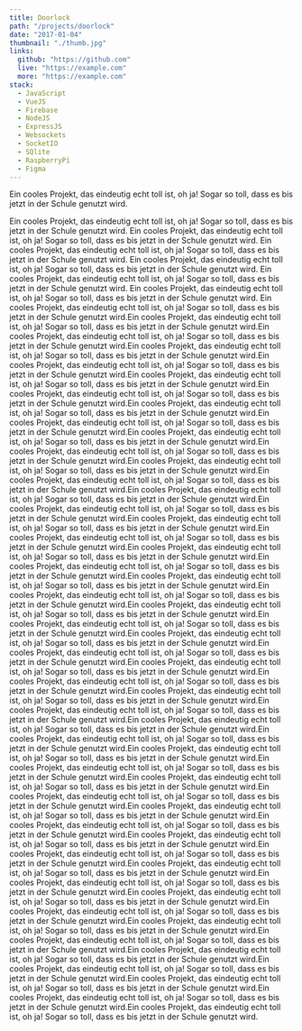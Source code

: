 ```yaml
---
title: Doorlock
path: "/projects/doorlock"
date: "2017-01-04"
thumbnail: "./thumb.jpg"
links: 
  github: "https://github.com"
  live: "https://example.com" 
  more: "https://example.com" 
stack:
  - JavaScript
  - VueJS
  - Firebase
  - NodeJS
  - ExpressJS
  - Websockets
  - SocketIO
  - SQlite
  - RaspberryPi
  - Figma
---
```


Ein cooles Projekt, das eindeutig echt toll ist, oh ja! Sogar so toll, dass es bis jetzt in der Schule genutzt wird.




Ein cooles Projekt, das eindeutig echt toll ist, oh ja! Sogar so toll, dass es bis jetzt in der Schule genutzt wird.
Ein cooles Projekt, das eindeutig echt toll ist, oh ja! Sogar so toll, dass es bis jetzt in der Schule genutzt wird.
Ein cooles Projekt, das eindeutig echt toll ist, oh ja! Sogar so toll, dass es bis jetzt in der Schule genutzt wird.
Ein cooles Projekt, das eindeutig echt toll ist, oh ja! Sogar so toll, dass es bis jetzt in der Schule genutzt wird.
Ein cooles Projekt, das eindeutig echt toll ist, oh ja! Sogar so toll, dass es bis jetzt in der Schule genutzt wird.
Ein cooles Projekt, das eindeutig echt toll ist, oh ja! Sogar so toll, dass es bis jetzt in der Schule genutzt wird.
Ein cooles Projekt, das eindeutig echt toll ist, oh ja! Sogar so toll, dass es bis jetzt in der Schule genutzt wird.Ein cooles Projekt, das eindeutig echt toll ist, oh ja! Sogar so toll, dass es bis jetzt in der Schule genutzt wird.Ein cooles Projekt, das eindeutig echt toll ist, oh ja! Sogar so toll, dass es bis jetzt in der Schule genutzt wird.Ein cooles Projekt, das eindeutig echt toll ist, oh ja! Sogar so toll, dass es bis jetzt in der Schule genutzt wird.Ein cooles Projekt, das eindeutig echt toll ist, oh ja! Sogar so toll, dass es bis jetzt in der Schule genutzt wird.Ein cooles Projekt, das eindeutig echt toll ist, oh ja! Sogar so toll, dass es bis jetzt in der Schule genutzt wird.Ein cooles Projekt, das eindeutig echt toll ist, oh ja! Sogar so toll, dass es bis jetzt in der Schule genutzt wird.Ein cooles Projekt, das eindeutig echt toll ist, oh ja! Sogar so toll, dass es bis jetzt in der Schule genutzt wird.Ein cooles Projekt, das eindeutig echt toll ist, oh ja! Sogar so toll, dass es bis jetzt in der Schule genutzt wird.Ein cooles Projekt, das eindeutig echt toll ist, oh ja! Sogar so toll, dass es bis jetzt in der Schule genutzt wird.Ein cooles Projekt, das eindeutig echt toll ist, oh ja! Sogar so toll, dass es bis jetzt in der Schule genutzt wird.Ein cooles Projekt, das eindeutig echt toll ist, oh ja! Sogar so toll, dass es bis jetzt in der Schule genutzt wird.Ein cooles Projekt, das eindeutig echt toll ist, oh ja! Sogar so toll, dass es bis jetzt in der Schule genutzt wird.Ein cooles Projekt, das eindeutig echt toll ist, oh ja! Sogar so toll, dass es bis jetzt in der Schule genutzt wird.Ein cooles Projekt, das eindeutig echt toll ist, oh ja! Sogar so toll, dass es bis jetzt in der Schule genutzt wird.Ein cooles Projekt, das eindeutig echt toll ist, oh ja! Sogar so toll, dass es bis jetzt in der Schule genutzt wird.Ein cooles Projekt, das eindeutig echt toll ist, oh ja! Sogar so toll, dass es bis jetzt in der Schule genutzt wird.Ein cooles Projekt, das eindeutig echt toll ist, oh ja! Sogar so toll, dass es bis jetzt in der Schule genutzt wird.Ein cooles Projekt, das eindeutig echt toll ist, oh ja! Sogar so toll, dass es bis jetzt in der Schule genutzt wird.Ein cooles Projekt, das eindeutig echt toll ist, oh ja! Sogar so toll, dass es bis jetzt in der Schule genutzt wird.Ein cooles Projekt, das eindeutig echt toll ist, oh ja! Sogar so toll, dass es bis jetzt in der Schule genutzt wird.Ein cooles Projekt, das eindeutig echt toll ist, oh ja! Sogar so toll, dass es bis jetzt in der Schule genutzt wird.Ein cooles Projekt, das eindeutig echt toll ist, oh ja! Sogar so toll, dass es bis jetzt in der Schule genutzt wird.Ein cooles Projekt, das eindeutig echt toll ist, oh ja! Sogar so toll, dass es bis jetzt in der Schule genutzt wird.Ein cooles Projekt, das eindeutig echt toll ist, oh ja! Sogar so toll, dass es bis jetzt in der Schule genutzt wird.Ein cooles Projekt, das eindeutig echt toll ist, oh ja! Sogar so toll, dass es bis jetzt in der Schule genutzt wird.Ein cooles Projekt, das eindeutig echt toll ist, oh ja! Sogar so toll, dass es bis jetzt in der Schule genutzt wird.Ein cooles Projekt, das eindeutig echt toll ist, oh ja! Sogar so toll, dass es bis jetzt in der Schule genutzt wird.Ein cooles Projekt, das eindeutig echt toll ist, oh ja! Sogar so toll, dass es bis jetzt in der Schule genutzt wird.Ein cooles Projekt, das eindeutig echt toll ist, oh ja! Sogar so toll, dass es bis jetzt in der Schule genutzt wird.Ein cooles Projekt, das eindeutig echt toll ist, oh ja! Sogar so toll, dass es bis jetzt in der Schule genutzt wird.Ein cooles Projekt, das eindeutig echt toll ist, oh ja! Sogar so toll, dass es bis jetzt in der Schule genutzt wird.Ein cooles Projekt, das eindeutig echt toll ist, oh ja! Sogar so toll, dass es bis jetzt in der Schule genutzt wird.Ein cooles Projekt, das eindeutig echt toll ist, oh ja! Sogar so toll, dass es bis jetzt in der Schule genutzt wird.Ein cooles Projekt, das eindeutig echt toll ist, oh ja! Sogar so toll, dass es bis jetzt in der Schule genutzt wird.Ein cooles Projekt, das eindeutig echt toll ist, oh ja! Sogar so toll, dass es bis jetzt in der Schule genutzt wird.Ein cooles Projekt, das eindeutig echt toll ist, oh ja! Sogar so toll, dass es bis jetzt in der Schule genutzt wird.Ein cooles Projekt, das eindeutig echt toll ist, oh ja! Sogar so toll, dass es bis jetzt in der Schule genutzt wird.Ein cooles Projekt, das eindeutig echt toll ist, oh ja! Sogar so toll, dass es bis jetzt in der Schule genutzt wird.Ein cooles Projekt, das eindeutig echt toll ist, oh ja! Sogar so toll, dass es bis jetzt in der Schule genutzt wird.Ein cooles Projekt, das eindeutig echt toll ist, oh ja! Sogar so toll, dass es bis jetzt in der Schule genutzt wird.Ein cooles Projekt, das eindeutig echt toll ist, oh ja! Sogar so toll, dass es bis jetzt in der Schule genutzt wird.Ein cooles Projekt, das eindeutig echt toll ist, oh ja! Sogar so toll, dass es bis jetzt in der Schule genutzt wird.Ein cooles Projekt, das eindeutig echt toll ist, oh ja! Sogar so toll, dass es bis jetzt in der Schule genutzt wird.Ein cooles Projekt, das eindeutig echt toll ist, oh ja! Sogar so toll, dass es bis jetzt in der Schule genutzt wird.Ein cooles Projekt, das eindeutig echt toll ist, oh ja! Sogar so toll, dass es bis jetzt in der Schule genutzt wird.Ein cooles Projekt, das eindeutig echt toll ist, oh ja! Sogar so toll, dass es bis jetzt in der Schule genutzt wird.Ein cooles Projekt, das eindeutig echt toll ist, oh ja! Sogar so toll, dass es bis jetzt in der Schule genutzt wird.Ein cooles Projekt, das eindeutig echt toll ist, oh ja! Sogar so toll, dass es bis jetzt in der Schule genutzt wird.Ein cooles Projekt, das eindeutig echt toll ist, oh ja! Sogar so toll, dass es bis jetzt in der Schule genutzt wird.
